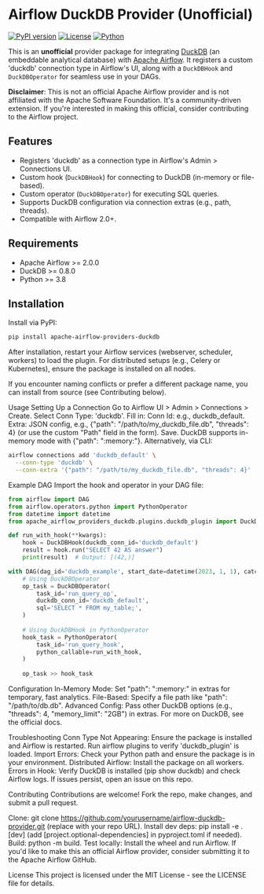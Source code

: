 # Airflow DuckDB Provider (Unofficial)

[![PyPI version](https://badge.fury.io/py/apache-airflow-providers-duckdb.svg)](https://badge.fury.io/py/apache-airflow-providers-duckdb)
[![License](https://img.shields.io/badge/License-APACHE-blue.svg)](https://opensource.org/licenses/MIT)
[![Python](https://img.shields.io/badge/Python-3.8%2B-blue.svg)](https://www.python.org/)

This is an **unofficial** provider package for integrating [DuckDB](https://duckdb.org/) (an embeddable analytical database) with [Apache Airflow](https://airflow.apache.org/). It registers a custom 'duckdb' connection type in Airflow's UI, along with a `DuckDBHook` and `DuckDBOperator` for seamless use in your DAGs.

**Disclaimer**: This is not an official Apache Airflow provider and is not affiliated with the Apache Software Foundation. It's a community-driven extension. If you're interested in making this official, consider contributing to the Airflow project.

## Features
- Registers 'duckdb' as a connection type in Airflow's Admin > Connections UI.
- Custom hook (`DuckDBHook`) for connecting to DuckDB (in-memory or file-based).
- Custom operator (`DuckDBOperator`) for executing SQL queries.
- Supports DuckDB configuration via connection extras (e.g., path, threads).
- Compatible with Airflow 2.0+.

## Requirements
- Apache Airflow >= 2.0.0
- DuckDB >= 0.8.0
- Python >= 3.8

## Installation
Install via PyPI:

```bash
pip install apache-airflow-providers-duckdb
```

After installation, restart your Airflow services (webserver, scheduler, workers) to load the plugin. For distributed setups (e.g., Celery or Kubernetes), ensure the package is installed on all nodes.

If you encounter naming conflicts or prefer a different package name, you can install from source (see Contributing below).

Usage
Setting Up a Connection
Go to Airflow UI > Admin > Connections > Create.
Select Conn Type: 'duckdb'.
Fill in:
Conn Id: e.g., duckdb_default.
Extra: JSON config, e.g., {"path": "/path/to/my_duckdb_file.db", "threads": 4} (or use the custom "Path" field in the form).
Save. DuckDB supports in-memory mode with {"path": ":memory:"}.
Alternatively, via CLI:

```bash
airflow connections add 'duckdb_default' \
  --conn-type 'duckdb' \
  --conn-extra '{"path": "/path/to/my_duckdb_file.db", "threads": 4}'
```

Example DAG
Import the hook and operator in your DAG file:

```python
from airflow import DAG
from airflow.operators.python import PythonOperator
from datetime import datetime
from apache_airflow_providers_duckdb.plugins.duckdb_plugin import DuckDBHook, DuckDBOperator  # Adjust import if package name changes

def run_with_hook(**kwargs):
    hook = DuckDBHook(duckdb_conn_id='duckdb_default')
    result = hook.run("SELECT 42 AS answer")
    print(result)  # Output: [(42,)]

with DAG(dag_id='duckdb_example', start_date=datetime(2023, 1, 1), catchup=False) as dag:
    # Using DuckDBOperator
    op_task = DuckDBOperator(
        task_id='run_query_op',
        duckdb_conn_id='duckdb_default',
        sql='SELECT * FROM my_table;',
    )
    
    # Using DuckDBHook in PythonOperator
    hook_task = PythonOperator(
        task_id='run_query_hook',
        python_callable=run_with_hook,
    )
    
    op_task >> hook_task
```

Configuration
In-Memory Mode: Set "path": ":memory:" in extras for temporary, fast analytics.
File-Based: Specify a file path like "path": "/path/to/db.db".
Advanced Config: Pass other DuckDB options (e.g., "threads": 4, "memory_limit": "2GB") in extras.
For more on DuckDB, see the official docs.

Troubleshooting
Conn Type Not Appearing: Ensure the package is installed and Airflow is restarted. Run airflow plugins to verify 'duckdb_plugin' is loaded.
Import Errors: Check your Python path and ensure the package is in your environment.
Distributed Airflow: Install the package on all workers.
Errors in Hook: Verify DuckDB is installed (pip show duckdb) and check Airflow logs.
If issues persist, open an issue on this repo.

Contributing
Contributions are welcome! Fork the repo, make changes, and submit a pull request.

Clone: git clone https://github.com/yourusername/airflow-duckdb-provider.git (replace with your repo URL).
Install dev deps: pip install -e .[dev] (add [project.optional-dependencies] in pyproject.toml if needed).
Build: python -m build.
Test locally: Install the wheel and run Airflow.
If you'd like to make this an official Airflow provider, consider submitting it to the Apache Airflow GitHub.

License
This project is licensed under the MIT License - see the LICENSE file for details.


